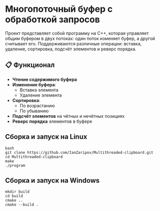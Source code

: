 # Многопоточный буфер с обработкой запросов

Проект представляет собой программу на C++, которая управляет общим буфером в двух потоках: один поток изменяет буфер, а другой считывает его. Поддерживаются различные операции: вставка, удаление, сортировка, подсчёт элементов и реверс порядка.

## 📋 Функционал
- **Чтение содержимого буфера**
- **Изменение буфера**:
  - Вставка элемента
  - Удаление элемента
- **Сортировка**:
  - По возрастанию
  - По убыванию
- **Подсчёт элементов** на чётных и нечётных позициях
- **Реверс порядка** элементов в буфере

##  Сборка и запуск на Linux
   ```
bash
   git clone https://github.com/IanZaripov/Multithreaded-clipboard.git
   cd Multithreaded-clipboard
   make
   ./program
  ```

##  Сборка и запуск на Windows
   ```
mkdir build
   cd build
   cmake ..
   cmake --build .
```
  
